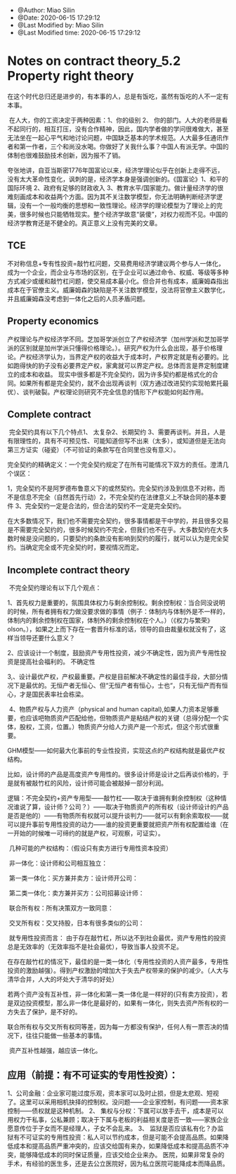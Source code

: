
 * @Author: Miao Silin 
 * @Date: 2020-06-15 17:29:12 
 * @Last Modified by:   Miao Silin 
 * @Last Modified time: 2020-06-15 17:29:12 


# Notes on contract theory_5.2 Property right theory


​		在这个时代总归还是进步的，有本事的人，总是有饭吃，虽然有饭吃的人不一定有本事。

​		在人大，你的工资决定于两种因素：1、你的级别 2、 你的部门。人大的老师是看不起同行的，相互打压，没有合作精神，因此，国内学者做的学问很难做大，甚至无法坐在一起心平气和地讨论问题，中国缺乏基本的学术规范。人大最多任通讯作者和第一作者，三个和尚没水喝。你做好了关我什么事？中国人有派无学。中国的体制也很难鼓励技术创新，因为报不了销。

​		夸张地讲，自亚当斯密1776年国富论以来，经济学理论似乎在创新上走得不远，没有太大革命性变化，讽刺的是，经济学本身是强调创新的。《国富论》1、和平的国际环境 2、政府有足够的财政收入 3、教育水平/国家能力。做计量经济学的很难刻画成本和收益两个方面。因为其不关注数学模型，你无法明确判断经济学逻辑，没有一个一般均衡的思想和一致性理论。经济学的理论模型为了理论上的完美，很多时候也只能牺牲现实。整个经济学故意“装傻”，对权力视而不见。中国的经济学教育还是不健全的。真正意义上没有完美的文章。

## TCE

​		不对称信息+专有性投资=敲竹杠问题，交易费用经济学建议两个参与人一体化，成为一个企业，而企业与市场的区别，在于企业可以通过命令、权威、等级等多种方式减少或缓和敲竹杠问题，使交易成本最小化。但合并也有成本，威廉姆森指出成本在于官僚主义。威廉姆森的缺陷是不关注数学模型，没法将官僚主义数学化，并且威廉姆森没考虑到一体化之后的人员矛盾问题。

## Property economics

​		产权理论与产权经济学不同。芝加哥学派创立了产权经济学（加州学派和芝加哥学派的区别就是加州学派只懂得价格理论。）。研究产权为什么会出现，基于价格理论。产权经济学认为，当界定产权的收益大于成本时，产权界定就是有必要的。比如跑得快的豹子没有必要界定产权，家禽就可以界定产权。总体而言是界定制度建立的成本和收益。 现实中很多都是不完全契约，因为许多契约都是格式化的合同。如果所有都是完全契约，就不会出现再谈判（双方通过改进契约实现帕累托最优）、谈判破裂。产权理论则研究不完全信息的情形下产权能如何起作用。

## Complete contract

​		完全契约具有以下几个特点1、 太复杂2、长期契约 3、需要再谈判。并且，人是有限理性的，具有不可预见性、可能知道但写不出来（太多），或知道但是无法向第三方证实（碰瓷）（不可验证的条款写在合同里也没有意义）。

​		完全契约的精确定义：一个完全契约规定了在所有可能情况下双方的责任。澄清几个误区：

​		1，完全契约不是阿罗德布鲁意义下的或然契约。完全契约涉及到信息不对称，而不是信息不完全（自然首先行动）
​		2，不完全契约在法律意义上不缺合同的基本要件
​		3、完全契约一定是合法的，但合法的契约不一定是完全契约。

​		在大多数情况下，我们也不需要完全契约，很多事情都是干中学的，并且很多交易是不需要完全契约的，很多时候契约不完全，但我们也不在乎。大多数契约在大多数时候是没问题的，只要契约的条款没有影响到契约的履行，就可以认为是完全契约。当确定完全或不完全契约时，要视情况而定。

## Incomplete contract theory

​		不完全契约理论有以下几个观点：

​		1、首先权力是重要的，氛围具体权力与剩余控制权。剩余控制权：当合同没说明的时候，所有者拥有权力做没要求做的事情（例子：体制内与体制外是不一样的，体制内的剩余控制权在国家，体制外的剩余控制权在个人。）（《权力与繁荣》olson。），如果之上而下存在一套晋升标准的话，领导的自由裁量权就没有了，这样当领导还要什么意义？

​		2、应该设计一个制度，鼓励资产专用性投资，减少不确定性，因为资产专用性投资是提高社会福利的。 不确定性

​		3,、设计最优产权，产权最重要。产权是目前解决不确定性的最佳手段，大部分情况下是最优的。无恒产者无恒心、但“无恒产者有恒心，士也“，只有无恒产而有恒心，才是国民表率社会栋梁。

​		4、物质产权与人力资产（physical and human capital),如果人力资本足够重要，也应该吧物质资产匹配给他，但物质资产是粘结产权的关键（总得分配一个实体，股权，工资，位置。）物质资产分给人力资产是一个形式，但这个形式很重要。


GHM模型——如何最大化事前的专业性投资，实现这点的产权结构就是最优产权结构。

​		比如，设计师的产品是高度资产专用性的。很多设计师是设计之后再谈价格的，于是就有被敲竹杠的风险，设计师可能会被敲掉一部分利润。

​		逻辑：不完全契约+资产专用型——敲竹杠——取决于谁拥有剩余控制权（这种情况谁说了算，设计师？公司？）——取决于物质资产的所有权（设计师设计的产品是否是他的）——有物质所有权就可以提升谈判力——就可以有剩余索取权——就可以提升事前专用性投资的动力——谁的投资更重要就把资产所有权配置给谁（在一开始的时候唯一可缔约的就是产权，可观察，可证实）。

​		几种可能的产权结构：（假设只有卖方进行专用性资本投资）

​		非一体化：设计师和公司相互独立：

​		第一类一体化：买方兼并卖方：设计师开公司：

​		第二类一体化：卖方兼并买方：公司招募设计师：

​		联合所有权：所有决策双方一致同意：

​		交叉所有权：交叉持股，日本有很多类似的公司：

​		就专用性投资而言： 由于存在敲竹杠，所以达不到社会最优，资产专用性的投资总是无效率的（无效率指不是社会最优），导致当事人投资不足。

​		在存在敲竹杠的情况下，最佳的是一类一体化（专用性投资的人资产最多，专用性投资的激励越强）。得到产权激励的增加大于失去产权带来的保护的减少。（人大与清华合并，人大的坏处大于清华的好处）

​		若两个资产没有互补性，非一体化和第一类一体化是一样好的(只有卖方投资），若是双边投资模型，那么非一体化是最好的，如果有一体化，则失去资产所有权的一方失去了保护，是不好的。

​		联合所有权与交叉所有权同等差，因为每一方都没有保护，任何人有一票否决的情况下，往往只能做一些基本的事情。

​		资产互补性越强，越应该一体化。

## 应用（前提：有不可证实的专用性投资）：

1、公司金融：企业家可能过度乐观，资本家可以及时止损，但是太悲观、短视了。这里可以采用相机抉择的控制权。没问题——企业家控制，有问题——资本家控制——债权就是这种机制。
2、 集权与分权：下属可以放手去干，成本是可以用权力干私事，公私兼顾；取决于下属与老板的利益相关度是否一致——家族企业愿意传位于子女而不是经理人，子女不会乱来。
3、 监狱是否应该私有化？办监狱有不可证实的专用性投资：私人可以节约成本，但是可能不会提高品质。如果降低成本和提高品质严重冲突的，应该交给国有来办，如果降低成本和提高品质不冲突，能够降低成本的同时保证质量，应该交给企业来办。
医院，如果非常复杂的手术，有经验的医生多，还是去公立医院好，因为私立医院可能降成本而降品质。